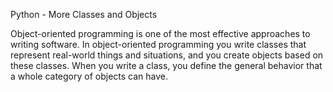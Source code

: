 Python - More Classes and Objects

Object-oriented programming is one of the
most effective approaches to writing software.
In object-oriented programming you
write classes that represent real-world things
and situations, and you create objects based on these
classes. When you write a class, you define the general
behavior that a whole category of objects can have.